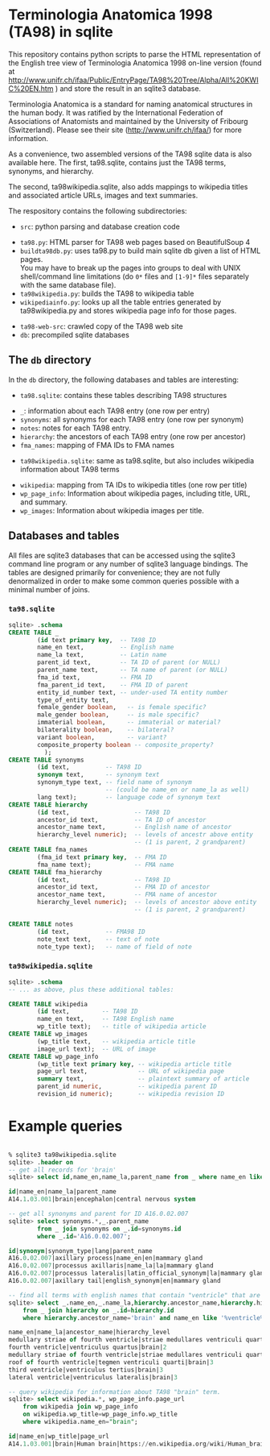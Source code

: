 # Terminologia Anatomica 1998 (TA98) in sqlite

This repository contains python scripts to parse the HTML representation of the 
English tree view of Terminologia Anatomica 1998 on-line version (found at 
http://www.unifr.ch/ifaa/Public/EntryPage/TA98%20Tree/Alpha/All%20KWIC%20EN.htm ) 
and store the result in an sqlite3 database.

Terminologia Anatomica is a standard for naming anatomical structures in the human body. 
It was ratified by the International Federation of Associations of Anatomists and 
maintained by the University of Fribourg (Switzerland). Please see their site 
(http://www.unifr.ch/ifaa/) for more information.

As a convenience, two assembled versions of the TA98 sqlite data is also available
here.  The first, ta98.sqlite, contains just the TA98 terms, synonyms, and hierarchy.

The second, ta98wikipedia.sqlite, also adds mappings to wikipedia titles 
and associated article URLs, images and text summaries.

The respository contains the following subdirectories:
 - `src`: python parsing and database creation code
  * `ta98.py`: HTML parser for TA98 web pages based on BeautifulSoup 4
  * `buildta98db.py`: uses ta98.py to build main sqlite db given a list of HTML pages.  
  You may have to break up the pages into groups to deal with UNIX shell/command line
  limitations (do `0*` files and `[1-9]*` files separately with the same database file).
  * `ta98wikipedia.py`: builds the TA98 to wikipedia table
  * `wikipediainfo.py`: looks up all the table entries generated by ta98wikipedia.py and
  stores wikipedia page info for those pages. 
 - `ta98-web-src`: crawled copy of the TA98 web site
 - `db`: precompiled sqlite databases
 
 ## The `db` directory
 In the `db` directory, the following databases and tables are interesting:
 - `ta98.sqlite`: contains these tables describing TA98 structures
  * `_`: information about each TA98 entry (one row per entry)
  * `synonyms`: all synonyms for each TA98 entry (one row per synonym)
  * `notes`:  notes for each TA98 entry.
  * `hierarchy`: the ancestors of each TA98 entry (one row per ancestor)
  * `fma_names`: mapping of FMA IDs to FMA names
 - `ta98wikipedia.sqlite`: same as ta98.sqlite, but also includes 
    wikipedia information about TA98 terms
  * `wikipedia`: mapping from TA IDs to wikipedia titles (one row per title)
  * `wp_page_info`: Information about wikipedia pages, including title, URL, and summary.
  * `wp_images`: Information about wikipedia images per title.

## Databases and tables
All files are sqlite3 databases that can be accessed using the sqlite3 command line 
program or any number of sqlite3 language bindings.  The tables are designed primarily
for convenience;  they are not fully denormalized in order to make some common queries
possible with a minimal number of joins.

### `ta98.sqlite`
```sql
sqlite> .schema
CREATE TABLE _
        (id text primary key,  -- TA98 ID
        name_en text,          -- English name
        name_la text,          -- Latin name
        parent_id text,        -- TA ID of parent (or NULL)
        parent_name text,      -- TA name of parent (or NULL)
        fma_id text,           -- FMA ID
        fma_parent_id text,    -- FMA ID of parent
        entity_id_number text, -- under-used TA entity number
        type_of_entity text,
        female_gender boolean,   -- is female specific?
        male_gender boolean,     -- is male specific?
        immaterial boolean,      -- immaterial or material?
        bilaterality boolean,    -- bilateral?
        variant boolean,         -- variant?
        composite_property boolean -- composite_property?
          );
CREATE TABLE synonyms
        (id text,          -- TA98 ID
        synonym text,      -- synonym text
        synonym_type text, -- field name of synonym 
                           -- (could be name_en or name_la as well)
        lang text);        -- language code of synonym text
CREATE TABLE hierarchy
        (id text,                  -- TA98 ID
        ancestor_id text,          -- TA ID of ancestor
        ancestor_name text,        -- English name of ancestor
        hierarchy_level numeric);  -- levels of ancestr above entity
                                   -- (1 is parent, 2 grandparent)
CREATE TABLE fma_names
        (fma_id text primary key,  -- FMA ID
        fma_name text);            -- FMA name
CREATE TABLE fma_hierarchy
        (id text,                  -- TA98 ID
        ancestor_id text,          -- FMA ID of ancestor
        ancestor_name text,        -- FMA name of ancestor
        hierarchy_level numeric);  -- levels of ancestor above entity
                                   -- (1 is parent, 2 grandparent)

CREATE TABLE notes
        (id text,          -- FMA98 ID
        note_text text,    -- text of note
        note_type text);   -- name of field of note

```
### `ta98wikipedia.sqlite`
```sql
sqlite> .schema
-- ... as above, plus these additional tables:

CREATE TABLE wikipedia  
        (id text,         -- TA98 ID
        name_en text,     -- TA98 English name
        wp_title text);   -- title of wikipedia article
CREATE TABLE wp_images  
        (wp_title text,   -- wikipedia article title
        image_url text);  -- URL of image
CREATE TABLE wp_page_info 
        (wp_title text primary key, -- wikipedia article title
        page_url text,              -- URL of wikipedia page
        summary text,               -- plaintext summary of article
        parent_id numeric,          -- wikipedia parent ID
        revision_id numeric);       -- wikipedia revision ID
```
# Example queries
```sql

% sqlite3 ta98wikipedia.sqlite
sqlite> .header on
-- get all records for 'brain'
sqlite> select id,name_en,name_la,parent_name from _ where name_en like 'brain';

id|name_en|name_la|parent_name
A14.1.03.001|brain|encephalon|central nervous system

-- get all synonyms and parent for ID A16.0.02.007
sqlite> select synonyms.*,_.parent_name 
        from _ join synonyms on _.id=synonyms.id 
        where _.id='A16.0.02.007';

id|synonym|synonym_type|lang|parent_name
A16.0.02.007|axillary process|name_en|en|mammary gland
A16.0.02.007|processus axillaris|name_la|la|mammary gland
A16.0.02.007|processus lateralis|latin_official_synonym|la|mammary gland
A16.0.02.007|axillary tail|english_synonym|en|mammary gland

-- find all terms with english names that contain "ventricle" that are descendants of "brain"
sqlite> select _.name_en,_.name_la,hierarchy.ancestor_name,hierarchy.hierarchy_level 
    from _ join hierarchy on _.id=hierarchy.id 
    where hierarchy.ancestor_name='brain' and name_en like '%ventricle%';

name_en|name_la|ancestor_name|hierarchy_level
medullary striae of fourth ventricle|striae medullares ventriculi quarti|brain|6
fourth ventricle|ventriculus quartus|brain|2
medullary striae of fourth ventricle|striae medullares ventriculi quarti|brain|4
roof of fourth ventricle|tegmen ventriculi quarti|brain|3
third ventricle|ventriculus tertius|brain|3
lateral ventricle|ventriculus lateralis|brain|3

-- query wikipedia for information about TA98 "brain" term.
sqlite> select wikipedia.*, wp_page_info.page_url 
    from wikipedia join wp_page_info 
    on wikipedia.wp_title=wp_page_info.wp_title 
    where wikipedia.name_en="brain";

id|name_en|wp_title|page_url
A14.1.03.001|brain|Human brain|https://en.wikipedia.org/wiki/Human_brain

```
